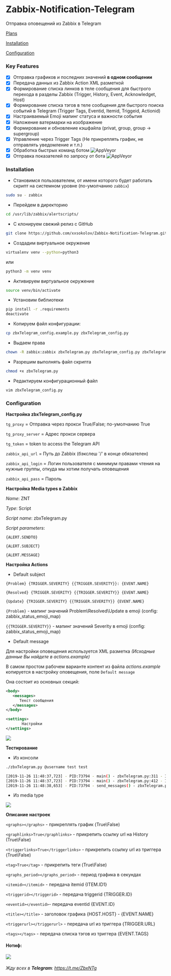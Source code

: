 # Zabbix-Notification-Telegram

Отправка оповещений из Zabbix в Telegram

[Plans](#Plans)

[Installation](#Installation)

[Configuration](#Configuration)

### Key Features
- [x] Отправка графиков и последних значений **в одном сообщении**
- [x] Передача данных из Zabbix Action XML разметкой
- [x] Формирование списка линков в теле сообщения для быстрого перехода в разделы Zabbix (Trigger, History, Event, Acknowledget, Host)
- [x] Формирование списка тэгов в теле сообщения для быстрого поиска событий в Telegram (Trigger Tags, Eventid, Itemid, Triggeid, Actionid)
- [x] Настраиваемый Emoji мапинг статуса и важности события
- [x] Наложение ватермарки на изображение
- [x] Формирование и обновление кэшфайла (privat, group, group -> supergroup)
- [x] Управление через Trigger Tags (Не прикреплять график, не отправлять уведомление и т.п.)
- [x] Обработка быстрых команд ботом <img alt="AppVeyor" src="https://img.shields.io/static/v1?label=status&message=beta&color=yellow?logo=appveyor">
- [x] Отправка показателей по запросу от бота <img alt="AppVeyor" src="https://img.shields.io/static/v1?label=status&message=beta&color=yellow?logo=appveyor">

<a name="Installation"><h3>Installation</h2></a>

* Становимся пользователем, от имени которого будет работать скрипт на системном уровне (по-умолчанию `zabbix`)
```bash
sudo su - zabbix
```

* Перейдем в директорию
```bash
cd /usr/lib/zabbix/alertscripts/
```

* С клонируем свежий релиз с GitHub
```bash
git clone https://github.com/xxsokolov/Zabbix-Notification-Telegram.git .
```

* Создадим виртуальное окружение
```bash
virtualenv venv --python=python3
``` 
или 
```bash
python3 -m venv venv
``` 

* Активируем виртуальное окружение
```bash
source venv/bin/activate
```

* Установим библиотеки 
```bash
pip install -r .requirements
deactivate
```

* Копируем файл конфигурации:
```bash
cp zbxTelegram_config.example.py zbxTelegram_config.py
```

* Выдаем права
```bash
chown -R zabbix:zabbix zbxTelegram.py zbxTelegram_config.py zbxTelegram_files/ 
```

* Разрешим выполнять файл скрипта
```bash
chmod +x zbxTelegram.py
```

* Редактируем конфигурационный файл 
```bash
vim zbxTelegram_config.py
```
 
 
<a name="Configuration"><h3>Configuration</h2></a>


**Настройка zbxTelegram_config.py**


`tg_proxy` = Отправка через прокси True/False; по-умолчанию True

`tg_proxy_server`  = Адрес прокси сервера

`tg_token` = token to access the Telegram API

`zabbix_api_url` = Путь до Zabbix (бэкслеш '/' в конце обязателен)

`zabbix_api_login` = Логин пользователя с минимум правами чтения на нужные группы, откуда мы хотим получать оповещения

`zabbix_api_pass` = Пароль


**Настройка Media types в Zabbix**


_Name_: ZNT

_Type_: Script

_Script name_: zbxTelegram.py

_Script parameters_:

`{ALERT.SENDTO}`

`{ALERT.SUBJECT}`

`{ALERT.MESSAGE}`


**Настройка Actions**


* Default subject

`{Problem} {TRIGGER.SEVERITY} {{TRIGGER.SEVERITY}}: {EVENT.NAME}`

`{Resolved} {TRIGGER.SEVERITY} {{TRIGGER.SEVERITY}} {EVENT.NAME}`

`{Update} {TRIGGER.SEVERITY} {{TRIGGER.SEVERITY}} {EVENT.NAME}`

`{Problem}` - мапинг значений Problem\Resolved\Update в emoji (config: zabbix_status_emoji_map)

`{{TRIGGER.SEVERITY}}` - мапинг значений Severity в emoji (config: zabbix_status_emoji_map)

* Default message

Для настройки оповещения используется XML разметка _(Исходные данные Вы найдете в actions.example)_

В самом простом рабочем варианте контент из файла _actions.example_ копируется в настройку оповещения, поле `Default message`

Она состоит из основных секций:

```xml
<body>
   <messages>
      Текст сообщения
   </messages>
</body>
``` 

```xml
<settings> 
       Настройки
</settings>
``` 

<img src="https://imgur.com/m6DosDL.png">

**Тестирование**

* Из консоли
```bash
./zbxTelegram.py @username test test

[2019-11-26 11:48:37,723] - PID:73794 - main() - zbxTelegram.py:311 - INFO: Send to @username action: test
[2019-11-26 11:48:37,723] - PID:73794 - main() - zbxTelegram.py:412 - INFO: Connection check passed (http://127.0.0.1/zabbix/)
[2019-11-26 11:48:38,653] - PID:73794 - send_messages() - zbxTelegram.py:290 - INFO: Bot @bot(00000000) send photo to @username (00000000)
```
* Из media type
<img src="https://imgur.com/6ej0d40.png">


**Описание настроек**

`<graphs></graphs>` - прикреплять график (True\False)

`<graphlinks>True</graphlinks>` - прикрепить ссылку url на History (True\False)

`<triggerlinks>True</triggerlinks>` - прикрепить ссылку url из триггера (True\False)

`<tag>True</tag>` - прикрепить теги (True\False)

`<graphs_period></graphs_period>` - период графика в секундах

`<itemid></itemid>` - передача itemid {ITEM.ID1}

`<triggerid></triggerid>` - передача triggerid {TRIGGER.ID}

`<eventid></eventid>`- передача eventid {EVENT.ID}

`<title></title>` - заголовок графика {HOST.HOST} - {EVENT.NAME}

`<triggerurl></triggerurl>` - передача url из триггера {TRIGGER.URL}

`<tags></tags>` - передача списка тэгов из триггера {EVENT.TAGS}


#### Нотиф:

<img src="https://imgur.com/ayKo62v.png">

###### Жду всех в **Telegram**: https://t.me/ZbxNTg
